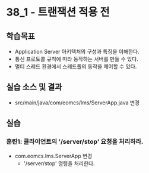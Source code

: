 # 38_1 - 트랜잭션 적용 전

## 학습목표

- Application Server 아키텍처의 구성과 특징을 이해한다.
- 통신 프로토콜 규칙에 따라 동작하는 서버를 만들 수 있다.
- 멀티 스레드 환경에서 스레드풀의 동작을 제어할 수 있다.

## 실습 소스 및 결과

- src/main/java/com/eomcs/lms/ServerApp.java 변경

## 실습  

### 훈련1: 클라이언트의 '/server/stop' 요청을 처리하라.

- com.eomcs.lms.ServerApp 변경
  - '/server/stop' 명령을 처리한다.
  